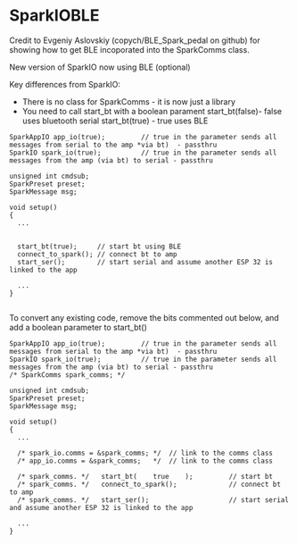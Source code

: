 # SparkIOBLE

Credit to Evgeniy Aslovskiy (copych/BLE_Spark_pedal on github) for showing how to get BLE incoporated into the SparkComms class.


New version of SparkIO now using BLE (optional)

Key differences from SparkIO:

- There is no class for SparkComms - it is now just a library
- You need to call start_bt with a boolean parament
      start_bt(false)- false uses bluetooth serial
      start_bt(true) - true uses BLE



```
SparkAppIO app_io(true);         // true in the parameter sends all messages from serial to the amp *via bt)  - passthru
SparkIO spark_io(true);          // true in the parameter sends all messages from the amp (via bt) to serial - passthru

unsigned int cmdsub;
SparkPreset preset;
SparkMessage msg;

void setup() 
{
  ...


  start_bt(true);     // start bt using BLE
  connect_to_spark(); // connect bt to amp
  start_ser();        // start serial and assume another ESP 32 is linked to the app
  
  ...
}


```
To convert any existing code, remove the bits commented out below, and add a boolean parameter to start_bt()

```
SparkAppIO app_io(true);         // true in the parameter sends all messages from serial to the amp *via bt)  - passthru
SparkIO spark_io(true);          // true in the parameter sends all messages from the amp (via bt) to serial - passthru
/* SparkComms spark_comms; */

unsigned int cmdsub;
SparkPreset preset;
SparkMessage msg;

void setup() 
{
  ...

  /* spark_io.comms = &spark_comms; */  // link to the comms class
  /* app_io.comms = &spark_comms;   */  // link to the comms class

  /* spark_comms. */   start_bt(    true    );         // start bt
  /* spark_comms. */   connect_to_spark();             // connect bt to amp
  /* spark_comms. */   start_ser();                    // start serial and assume another ESP 32 is linked to the app
  
  ...
}
```
